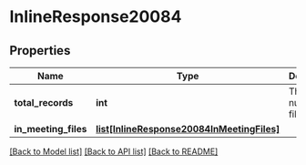 # InlineResponse20084

## Properties
Name | Type | Description | Notes
------------ | ------------- | ------------- | -------------
**total_records** | **int** | The total number of files found. | [optional] 
**in_meeting_files** | [**list[InlineResponse20084InMeetingFiles]**](InlineResponse20084InMeetingFiles.md) |  | [optional] 

[[Back to Model list]](../README.md#documentation-for-models) [[Back to API list]](../README.md#documentation-for-api-endpoints) [[Back to README]](../README.md)

